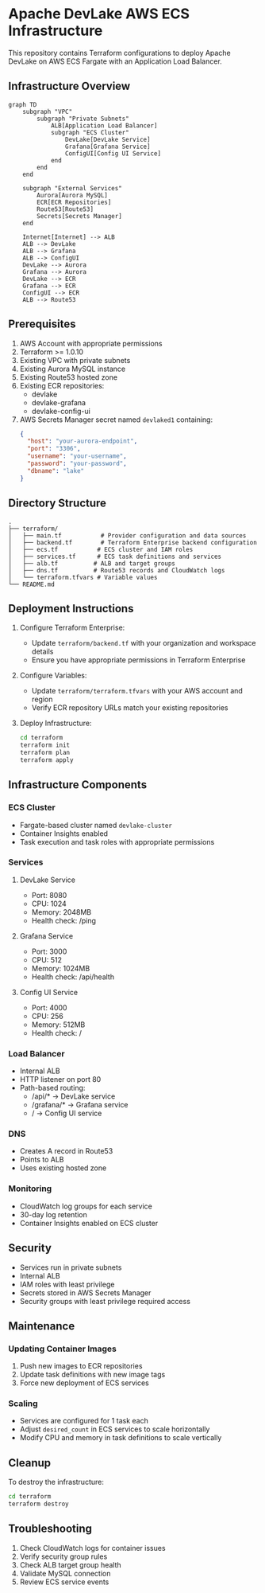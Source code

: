 # Apache DevLake AWS ECS Infrastructure

This repository contains Terraform configurations to deploy Apache DevLake on AWS ECS Fargate with an Application Load Balancer.

## Infrastructure Overview

```mermaid
graph TD
    subgraph "VPC"
        subgraph "Private Subnets"
            ALB[Application Load Balancer]
            subgraph "ECS Cluster"
                DevLake[DevLake Service]
                Grafana[Grafana Service]
                ConfigUI[Config UI Service]
            end
        end
    end

    subgraph "External Services"
        Aurora[Aurora MySQL]
        ECR[ECR Repositories]
        Route53[Route53]
        Secrets[Secrets Manager]
    end

    Internet[Internet] --> ALB
    ALB --> DevLake
    ALB --> Grafana
    ALB --> ConfigUI
    DevLake --> Aurora
    Grafana --> Aurora
    DevLake --> ECR
    Grafana --> ECR
    ConfigUI --> ECR
    ALB --> Route53
```

## Prerequisites

1. AWS Account with appropriate permissions
2. Terraform >= 1.0.10
3. Existing VPC with private subnets
4. Existing Aurora MySQL instance
5. Existing Route53 hosted zone
6. Existing ECR repositories:
   - devlake
   - devlake-grafana
   - devlake-config-ui
7. AWS Secrets Manager secret named `devlaked1` containing:
   ```json
   {
     "host": "your-aurora-endpoint",
     "port": "3306",
     "username": "your-username",
     "password": "your-password",
     "dbname": "lake"
   }
   ```

## Directory Structure

```
.
├── terraform/
│   ├── main.tf           # Provider configuration and data sources
│   ├── backend.tf        # Terraform Enterprise backend configuration
│   ├── ecs.tf           # ECS cluster and IAM roles
│   ├── services.tf      # ECS task definitions and services
│   ├── alb.tf          # ALB and target groups
│   ├── dns.tf          # Route53 records and CloudWatch logs
│   └── terraform.tfvars # Variable values
└── README.md
```

## Deployment Instructions

1. Configure Terraform Enterprise:
   - Update `terraform/backend.tf` with your organization and workspace details
   - Ensure you have appropriate permissions in Terraform Enterprise

2. Configure Variables:
   - Update `terraform/terraform.tfvars` with your AWS account and region
   - Verify ECR repository URLs match your existing repositories

3. Deploy Infrastructure:
   ```bash
   cd terraform
   terraform init
   terraform plan
   terraform apply
   ```

## Infrastructure Components

### ECS Cluster
- Fargate-based cluster named `devlake-cluster`
- Container Insights enabled
- Task execution and task roles with appropriate permissions

### Services
1. DevLake Service
   - Port: 8080
   - CPU: 1024
   - Memory: 2048MB
   - Health check: /ping

2. Grafana Service
   - Port: 3000
   - CPU: 512
   - Memory: 1024MB
   - Health check: /api/health

3. Config UI Service
   - Port: 4000
   - CPU: 256
   - Memory: 512MB
   - Health check: /

### Load Balancer
- Internal ALB
- HTTP listener on port 80
- Path-based routing:
  - /api/* → DevLake service
  - /grafana/* → Grafana service
  - / → Config UI service

### DNS
- Creates A record in Route53
- Points to ALB
- Uses existing hosted zone

### Monitoring
- CloudWatch log groups for each service
- 30-day log retention
- Container Insights enabled on ECS cluster

## Security

- Services run in private subnets
- Internal ALB
- IAM roles with least privilege
- Secrets stored in AWS Secrets Manager
- Security groups with least privilege required access

## Maintenance

### Updating Container Images
1. Push new images to ECR repositories
2. Update task definitions with new image tags
3. Force new deployment of ECS services

### Scaling
- Services are configured for 1 task each
- Adjust `desired_count` in ECS services to scale horizontally
- Modify CPU and memory in task definitions to scale vertically

## Cleanup

To destroy the infrastructure:
```bash
cd terraform
terraform destroy
```

## Troubleshooting

1. Check CloudWatch logs for container issues
2. Verify security group rules
3. Check ALB target group health
4. Validate MySQL connection
5. Review ECS service events

